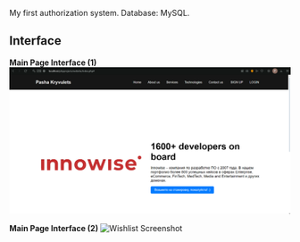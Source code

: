 My first authorization system. Database: MySQL.

## **Interface**

**Main Page Interface (1)**
![Wishlist Screenshot](img/screenshot1.png)

**Main Page Interface (2)**
![Wishlist Screenshot](img/screenshot2.png)
